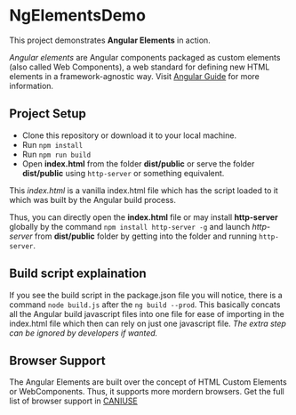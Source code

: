 # NgElementsDemo

This project demonstrates **Angular Elements** in action.

*Angular elements* are Angular components packaged as custom elements (also called Web Components), a web standard for defining new HTML elements in a framework-agnostic way. Visit [Angular Guide](https://angular.io/guide/elements) for more information.

## Project Setup

- Clone this repository or download it to your local machine.
- Run `npm install`
- Run `npm run build`
- Open **index.html** from the folder **dist/public** or serve the folder **dist/public** using `http-server` or something equivalent.

This *index.html* is a vanilla index.html file which has the script loaded to it which was built by the Angular build process.

Thus, you can directly open the **index.html** file or may install **http-server** globally by the command `npm install http-server -g` and launch *http-server* from **dist/public** folder by getting into the folder and running `http-server`.

## Build script explaination

If you see the build script in the package.json file you will notice, there is a command `node build.js` after the `ng build --prod`.
This basically concats all the Angular build javascript files into one file for ease of importing in the index.html file which then can rely on just one javascript file. *The extra step can be ignored by developers if wanted.*

## Browser Support

The Angular Elements are built over the concept of HTML Custom Elements or WebComponents. Thus, it supports more mordern browsers. Get the full list of browser support in [CANIUSE](https://caniuse.com/#search=web%20component)
